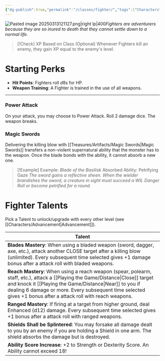 ```yaml
---
{"dg-publish":true,"permalink":"/classes/fighter/","tags":["Characters"],"created":"2025-01-02T11:24:07.322-05:00","updated":"2025-03-26T13:50:56.530-04:00"}
---
```


![Pasted image 20250313121127.png|right lp|400](/img/user/zRSC/images/Pasted%20image%2020250313121127.png)*Fighters are adventurers because they are so inured to death that they cannot settle down to a normal life.*

>[!Check] XP Based on Class (Optional)
>Whenever Fighters kill an enemy, they gain XP equal to the enemy's level.
# Starting Perks
- **Hit Points**: Fighters roll $d8$s for HP. 
- **Weapon Training**: A Fighter is trained in the use of all weapons.

---
### Power Attack
On your attack, you may choose to Power Attack. Roll 2 damage dice. The weapon breaks.
### Magic Swords
Delivering the killing blow with [[Treasures/Artifacts/Magic Swords\|Magic Swords]] transfers a non-violent supernatural ability that the monster has to the weapon. Once the blade bonds with the ability, it cannot absorb a new one.
>[!Example] Example: *Blade of the Basilisk*
>Absorbed Ability: Petrifying Gaze
> *The sword gains a reflective sheen. When the wielder brandishes the sword, a creature in sight must succeed a WIL Danger Roll or become petrified for a round.*

# Fighter Talents
Pick a Talent to unlock/upgrade with every other level (see [[Characters/Advancement\|Advancement]]).

| Talent                                                                                                                                                                                                                                                                    |
| ------------------------------------------------------------------------------------------------------------------------------------------------------------------------------------------------------------------------------------------------------------------------- |
| **Blades Mastery**: When using a bladed weapon (sword, dagger, axe, etc.), attack another CLOSE target after a killing blow (unlimited). Every subsequent time selected gives +1 damage bonus after a attack roll with bladed weapons.                                    |
| **Reach Mastery**: When using a reach weapon (spear, polearm, staff, etc.), attack a [[Playing the Game/Distance\|Close]] target and knock it [[Playing the Game/Distance\|Near]] to you if dealing 6 damage or more. Every subsequent time selected gives +1 bonus after a attack roll with reach weapons. |
| **Ranged Mastery**: If firing at a target from higher ground, deal Enhanced (d12) damage. Every subsequent time selected gives +1 bonus after a attack roll with ranged weapons.                                                                                          |
| **Shields Shall be Splintered**: You may forsake all damage dealt to you by an enemy if you are holding a Shield in one arm. The shield absorbs the damage but is destroyed.                                                                                              |
| **Ability Score Increase**: +2 to Strength or Dexterity Score. An Ability cannot exceed 18!                                                                                                                                                                               |
